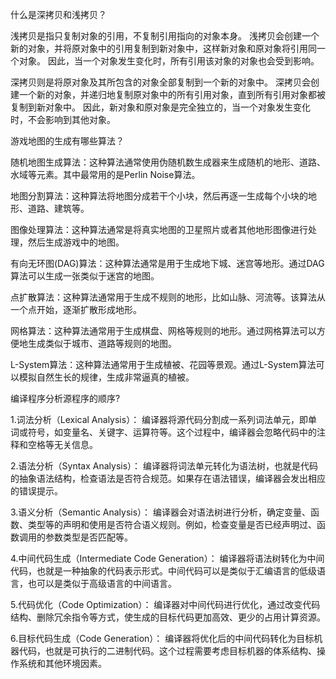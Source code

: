 什么是深拷贝和浅拷贝？

浅拷贝是指只复制对象的引用，不复制引用指向的对象本身。
浅拷贝会创建一个新的对象，并将原对象中的引用复制到新对象中，这样新对象和原对象将引用同一个对象。
因此，当一个对象发生变化时，所有引用该对象的对象也会受到影响。

深拷贝则是将原对象及其所包含的对象全部复制到一个新的对象中。
深拷贝会创建一个新的对象，并递归地复制原对象中的所有引用对象，直到所有引用对象都被复制到新对象中。
因此，新对象和原对象是完全独立的，当一个对象发生变化时，不会影响到其他对象。


游戏地图的生成有哪些算法？

随机地图生成算法：这种算法通常使用伪随机数生成器来生成随机的地形、道路、水域等元素。其中最常用的是Perlin Noise算法。

地图分割算法：这种算法将地图分成若干个小块，然后再逐一生成每个小块的地形、道路、建筑等。

图像处理算法：这种算法通常是将真实地图的卫星照片或者其他地形图像进行处理，然后生成游戏中的地图。

有向无环图(DAG)算法：这种算法通常是用于生成地下城、迷宫等地形。通过DAG算法可以生成一张类似于迷宫的地图。

点扩散算法：这种算法通常用于生成不规则的地形，比如山脉、河流等。该算法从一个点开始，逐渐扩散形成地形。

网格算法：这种算法通常用于生成棋盘、网格等规则的地形。通过网格算法可以方便地生成类似于城市、道路等规则的地图。

L-System算法：这种算法通常用于生成植被、花园等景观。通过L-System算法可以模拟自然生长的规律，生成非常逼真的植被。


编译程序分析源程序的顺序?

1.词法分析（Lexical Analysis）：
编译器将源代码分割成一系列词法单元，即单词或符号，如变量名、关键字、运算符等。这个过程中，编译器会忽略代码中的注释和空格等无关信息。

2.语法分析（Syntax Analysis）：
编译器将词法单元转化为语法树，也就是代码的抽象语法结构，检查语法是否符合规范。如果存在语法错误，编译器会发出相应的错误提示。

3.语义分析（Semantic Analysis）：
编译器会对语法树进行分析，确定变量、函数、类型等的声明和使用是否符合语义规则。例如，检查变量是否已经声明过、函数调用的参数类型是否匹配等。

4.中间代码生成（Intermediate Code Generation）：
编译器将语法树转化为中间代码，也就是一种抽象的代码表示形式。中间代码可以是类似于汇编语言的低级语言，也可以是类似于高级语言的中间语言。

5.代码优化（Code Optimization）：
编译器对中间代码进行优化，通过改变代码结构、删除冗余指令等方式，使生成的目标代码更加高效、更少的占用计算资源。

6.目标代码生成（Code Generation）：
编译器将优化后的中间代码转化为目标机器代码，也就是可执行的二进制代码。这个过程需要考虑目标机器的体系结构、操作系统和其他环境因素。
